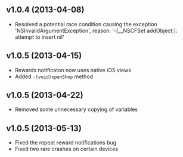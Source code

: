 ## v1.0.4 (2013-04-08)

  * Resolved a potential race condition causing the exception 'NSInvalidArgumentException', reason: '-[__NSCFSet addObject:]: attempt to insert nil'

## v1.0.5 (2013-04-15)

  * Rewards notificaton now uses native iOS views
  * Added `-(void)openShop` method

## v1.0.5 (2013-04-22)

  * Removed some unnecessary copying of variables

## v1.0.5 (2013-05-13)

  * Fixed the repeat reward notifications bug
  * Fixed two rare crashes on certain devices
